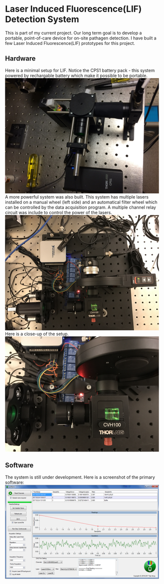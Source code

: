 # Laser Induced Fluorescence(LIF) Detection System
This is part of my current project. Our long term goal is to develop a portable, point-of-care 
device for on-site pathagen detection. I have built a few Laser Induced Fluorescence(LIF) prototypes 
for this project. 
## Hardware
Here is a minimal setup for LIF. Notice the CPS1 battery pack - this system powered by rechargable 
battery which make it possible to be portable.
![LIF setup](instruments/minilif.JPG)
A more powerful system was also built. This system has multiple lasers installed on a manual wheel 
(left side) and an automatical filter wheel which can be controlled by the data acquisition program. 
A multiple channel relay circuit was include to control the power of the lasers.
![LIFpro setup](instruments/minilifpro2.JPG)
Here is a close-up of the setup.
![LIFpro close-up](instruments/minilifpro3.JPG)
## Software
The system is still under development. Here is a screenshot of the primary software:
![LIF program](images/yxLiFpro.png)